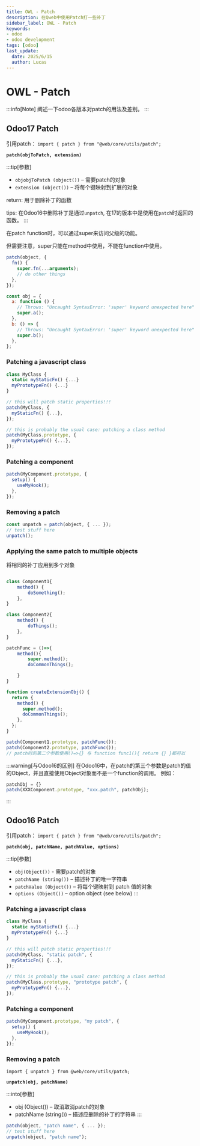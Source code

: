 ```yaml
---
title: OWL - Patch
description: 在Qweb中使用Patch打一些补丁
sidebar_label: OWL - Patch
keywords:
- odoo
- odoo development
tags: [odoo]
last_update:
  date: 2025/6/15
  author: Lucas
---
```


# OWL - Patch

:::info[Note]
阐述一下odoo各版本对patch的用法及差别。
:::

## Odoo17 Patch

引用patch：
`import { patch } from "@web/core/utils/patch";`

**`patch(objToPatch, extension)`**

:::tip[参数]
- `objobjToPatch (object())` – 需要patch的对象
- `extension (object())` – 将每个键映射到扩展的对象

return: 用于删除补丁的函数

tips: 在Odoo16中删除补丁是通过`unpatch`, 在17的版本中是使用在`patch`时返回的函数。
:::

在patch function时，可以通过super来访问父级的功能。

但需要注意，super只能在method中使用，不能在function中使用。

```javascript
patch(object, {
  fn() {
    super.fn(...arguments);
    // do other things
  },
});

const obj = {
  a: function () {
    // Throws: "Uncaught SyntaxError: 'super' keyword unexpected here"
    super.a();
  },
  b: () => {
    // Throws: "Uncaught SyntaxError: 'super' keyword unexpected here"
    super.b();
  },
};
```

### Patching a javascript class

```javascript
class MyClass {
  static myStaticFn() {...}
  myPrototypeFn() {...}
}

// this will patch static properties!!!
patch(MyClass, {
  myStaticFn() {...},
});

// this is probably the usual case: patching a class method
patch(MyClass.prototype, {
  myPrototypeFn() {...},
});
```

### Patching a component

```javascript
patch(MyComponent.prototype, {
  setup() {
    useMyHook();
  },
});
```

### Removing a patch

```javascript
const unpatch = patch(object, { ... });
// test stuff here
unpatch();
```

### Applying the same patch to multiple objects

将相同的补丁应用到多个对象

```javascript

class Component1{
    method() {
        doSomething();
    },
}

class Component2{
    method() {
        doThings();
    },
}

patchFunc = ()=>{
    method(){
        super.method();
        doCommonThings();

    }
}

function createExtensionObj() {
  return {
    method() {
      super.method();
      doCommonThings();
    },
  };
}

patch(Component1.prototype, patchFunc());
patch(Component2.prototype, patchFunc());
// patch时的第二个参数使用()=>{} 与 function func1(){ return {} }都可以
```

:::warning[与Odoo16的区别]
在Odoo16中，在patch的第三个参数是patch的值的Object，并且直接使用Object对象而不是一个function的调用。
例如：

```javascript
patchObj = {}
patch(XXXComponent.prototype, "xxx.patch", patchObj);
```

:::


## Odoo16 Patch

引用patch：
`import { patch } from "@web/core/utils/patch";`

**`patch(obj, patchName, patchValue, options)`**

:::tip[参数]
- `obj(Object())` - 需要patch的对象
- `patchName (string())` – 描述补丁的唯一字符串
- `patchValue (Object())` – 将每个键映射到 patch 值的对象
- `options (Object())` – option object (see below)
:::

### Patching a javascript class

```javascript
class MyClass {
  static myStaticFn() {...}
  myPrototypeFn() {...}
}

// this will patch static properties!!!
patch(MyClass, "static patch", {
  myStaticFn() {...},
});

// this is probably the usual case: patching a class method
patch(MyClass.prototype, "prototype patch", {
  myPrototypeFn() {...},
});
```

### Patching a component

```javascript
patch(MyComponent.prototype, "my patch", {
  setup() {
    useMyHook();
  },
});
```

### Removing a patch

`import { unpatch } from @web/core/utils/patch;`

**`unpatch(obj, patchName)`**

:::into[参数]
- obj (Object()) – 取消取消patch的对象
- patchName (string()) – 描述应删除的补丁的字符串
:::

```javascript
patch(object, "patch name", { ... });
// test stuff here
unpatch(object, "patch name");
```

